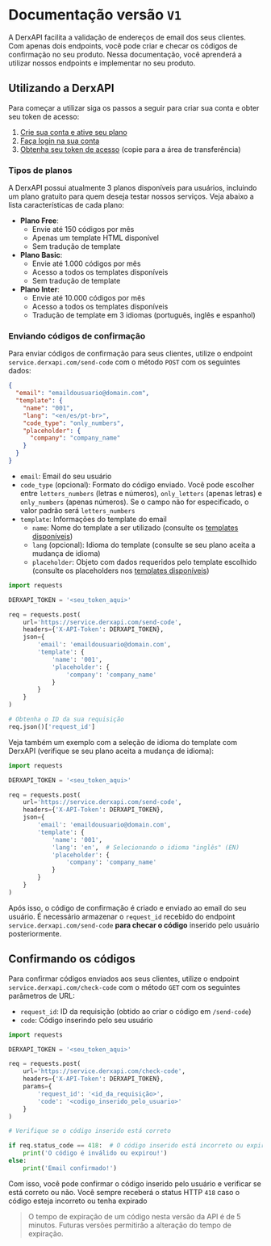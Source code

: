 # Documentação versão `V1`

A DerxAPI facilita a validação de endereços de email dos seus clientes. Com apenas dois endpoints, você pode criar e checar os códigos de confirmação no seu produto. Nessa documentação, você aprenderá a utilizar nossos endpoints e implementar no seu produto.

## Utilizando a DerxAPI

Para começar a utilizar siga os passos a seguir para criar sua conta e obter seu token de acesso:

1. [Crie sua conta e ative seu plano](https://derxapi.com/register)
2. [Faça login na sua conta](https://derxapi.com/login)
3. [Obtenha seu token de acesso](https://derxapi.com/token) (copie para a área de transferência)

### Tipos de planos

A DerxAPI possui atualmente 3 planos disponíveis para usuários, incluindo um plano gratuito para quem deseja testar nossos serviços. Veja abaixo a lista características de cada plano:

- **Plano Free**:
  - Envie até 150 códigos por mês
  - Apenas um template HTML disponível
  - Sem tradução de template
- **Plano Basic**:
  - Envie até 1.000 códigos por mês
  - Acesso a todos os templates disponíveis
  - Sem tradução de template
- **Plano Inter**:
  - Envie até 10.000 códigos por mês
  - Acesso a todos os templates disponíveis
  - Tradução de template em 3 idiomas (português, inglês e espanhol)

### Enviando códigos de confirmação

Para enviar códigos de confirmação para seus clientes, utilize o endpoint `service.derxapi.com/send-code` com o método `POST` com os seguintes dados:

```json
{
  "email": "emaildousuario@domain.com",
  "template": {
    "name": "001",
    "lang": "<en/es/pt-br>",
    "code_type": "only_numbers",
    "placeholder": {
      "company": "company_name"
    }
  } 
}
```

- `email`: Email do seu usuário
- `code_type` (opcional): Formato do código enviado. Você pode escolher entre `letters_numbers` (letras e números), `only_letters` (apenas letras) e `only_numbers` (apenas números). Se o campo não for especificado, o valor padrão será `letters_numbers`
- `template`: Informações do template do email
  - `name`: Nome do template a ser utilizado (consulte os [templates disponíveis](https://github.com/firlast/derxapi-docs/blob/main/docs/templates.md))
  - `lang` (opcional): Idioma do template (consulte se seu plano aceita a mudança de idioma)
  - `placeholder`: Objeto com dados requeridos pelo template escolhido (consulte os placeholders nos [templates disponíveis](https://github.com/firlast/derxapi-docs/blob/main/docs/templates.md))

```python
import requests

DERXAPI_TOKEN = '<seu_token_aqui>'

req = requests.post(
    url='https://service.derxapi.com/send-code',
    headers={'X-API-Token': DERXAPI_TOKEN},
    json={
        'email': 'emaildousuario@domain.com',
        'template': {
            'name': '001',
            'placeholder': {
                'company': 'company_name'
            }
        } 
    }
)

# Obtenha o ID da sua requisição
req.json()['request_id']
```

Veja também um exemplo com a seleção de idioma do template com DerxAPI (verifique se seu plano aceita a mudança de idioma):

```python
import requests

DERXAPI_TOKEN = '<seu_token_aqui>'

req = requests.post(
    url='https://service.derxapi.com/send-code',
    headers={'X-API-Token': DERXAPI_TOKEN},
    json={
        'email': 'emaildousuario@domain.com',
        'template': {
            'name': '001',
            'lang': 'en',  # Selecionando o idioma "inglês" (EN)
            'placeholder': {
                'company': 'company_name'
            }
        } 
    }
)
```

Após isso, o código de confirmação é criado e enviado ao email do seu usuário. É necessário armazenar o `request_id` recebido do endpoint `service.derxapi.com/send-code` **para checar o código** inserido pelo usuário posteriormente.

## Confirmando os códigos

Para confirmar códigos enviados aos seus clientes, utilize o endpoint `service.derxapi.com/check-code` com o método `GET` com os seguintes parâmetros de URL:

- `request_id`: ID da requisição (obtido ao criar o código em `/send-code`)
- `code`: Código inserindo pelo seu usuário

```python
import requests

DERXAPI_TOKEN = '<seu_token_aqui>'

req = requests.post(
    url='https://service.derxapi.com/check-code',
    headers={'X-API-Token': DERXAPI_TOKEN},
    params={
        'request_id': '<id_da_requisição>',
        'code': '<codigo_inserido_pelo_usuario>'
    }
)

# Verifique se o código inserido está correto

if req.status_code == 418:  # O código inserido está incorreto ou expirou
    print('O código é inválido ou expirou!')
else:
    print('Email confirmado!')
```

Com isso, você pode confirmar o código inserido pelo usuário e verificar se está correto ou não. Você sempre receberá o status HTTP `418` caso o código esteja incorreto ou tenha expirado

> O tempo de expiração de um código nesta versão da API é de 5 minutos. Futuras versões permitirão a alteração do tempo de expiração.
